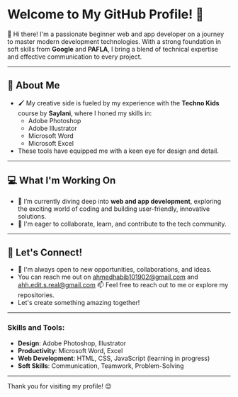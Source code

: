 # Welcome to My GitHub Profile! 👋

👋 Hi there! I'm a passionate beginner web and app developer on a journey to master modern development technologies. With a strong foundation in soft skills from **Google** and **PAFLA**, I bring a blend of technical expertise and effective communication to every project.

---

## 🎨 About Me

- 🖌️ My creative side is fueled by my experience with the **Techno Kids** course by **Saylani**, where I honed my skills in:
  - Adobe Photoshop
  - Adobe Illustrator
  - Microsoft Word
  - Microsoft Excel
- These tools have equipped me with a keen eye for design and detail.

---

## 💻 What I'm Working On

- 🌱 I’m currently diving deep into **web and app development**, exploring the exciting world of coding and building user-friendly, innovative solutions.
- 🚀 I'm eager to collaborate, learn, and contribute to the tech community.

---

## 🌟 Let's Connect!

- 🤝 I'm always open to new opportunities, collaborations, and ideas.
- You can reach me out on ahmedhabib101902@gmail.com and ahh.edit.s.real@gmail.com 📫 Feel free to reach out to me or explore my repositories.
- Let's create something amazing together!

---

### Skills and Tools:
- **Design**: Adobe Photoshop, Illustrator
- **Productivity**: Microsoft Word, Excel
- **Web Development**: HTML, CSS, JavaScript (learning in progress)
- **Soft Skills**: Communication, Teamwork, Problem-Solving

---

Thank you for visiting my profile! 😊
